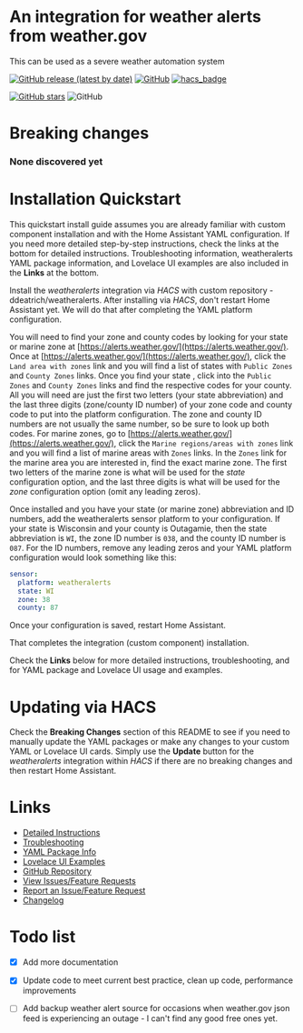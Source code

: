 # An integration for weather alerts from weather.gov
This can be used as a severe weather automation system

[![GitHub release (latest by date)][release-badge]][release-link]  [![GitHub][license-badge]][license-link]  [![hacs_badge][hacs-badge]][hacs-link]

[![GitHub stars][stars-badge]][stars-link]  ![GitHub][maintained-badge]


# Breaking changes

### None discovered yet


# Installation Quickstart

This quickstart install guide assumes you are already familiar with custom component installation and with the Home Assistant YAML configuration. If you need more detailed step-by-step instructions, check the links at the bottom for detailed instructions. Troubleshooting information, weatheralerts YAML package information, and Lovelace UI examples are also included in the **Links** at the bottom.

Install the *weatheralerts* integration via *HACS* with custom repository - ddeatrich/weatheralerts. After installing via *HACS*, don't restart Home Assistant yet. We will do that after completing the YAML platform configuration.

You will need to find your zone and county codes by looking for your state or marine zone at [https://alerts.weather.gov/](https://alerts.weather.gov/). Once at [https://alerts.weather.gov/](https://alerts.weather.gov/), click the `Land area with zones` link and you will find a list of states with `Public Zones` and `County Zones` links. Once you find your state , click into the `Public Zones` and `County Zones` links and find the respective codes for your county. All you will need are just the first two letters (your state abbreviation) and the last three digits (zone/county ID number) of your zone code and county code to put into the platform configuration. The zone and county ID numbers are not usually the same number, so be sure to look up both codes. For marine zones, go to [https://alerts.weather.gov/](https://alerts.weather.gov/), click the `Marine regions/areas with zones` link and you will find a list of marine areas with `Zones` links. In the `Zones` link for the marine area you are interested in, find the exact marine zone. The first two letters of the marine zone is what will be used for the *state* configuration option, and the last three digits is what will be used for the *zone* configuration option (omit any leading zeros). 

Once installed and you have your state (or marine zone) abbreviation and ID numbers, add the weatheralerts sensor platform to your configuration. If your state is Wisconsin and your county is Outagamie, then the state abbreviation is `WI`, the zone ID number is `038`, and the county ID number is `087`. For the ID numbers, remove any leading zeros and your YAML platform configuration would look something like this:
```yaml
sensor:
  platform: weatheralerts
  state: WI
  zone: 38
  county: 87
```
Once your configuration is saved, restart Home Assistant. 

That completes the integration (custom component) installation.

Check the **Links** below for more detailed instructions, troubleshooting, and for YAML package and Lovelace UI usage and examples.


# Updating via HACS

Check the **Breaking Changes** section of this README to see if you need to manually update the YAML packages or make any changes to your custom YAML or Lovelace UI cards. Simply use the **Update** button for the *weatheralerts* integration within *HACS* if there are no breaking changes and then restart Home Assistant. 


# Links

  * [Detailed Instructions](https://github.com/ddeatrich/weatheralerts/blob/master/documentation/DOCUMENTATION.md)
  * [Troubleshooting](https://github.com/ddeatrich/weatheralerts/blob/master/documentation/TROUBLESHOOTING.md)
  * [YAML Package Info](https://github.com/ddeatrich/weatheralerts/blob/master/documentation/YAML_PACKAGES_DOCS.md)
  * [Lovelace UI Examples](https://github.com/ddeatrich/weatheralerts/blob/master/documentation/LOVELACE_EXAMPLES.md)
  * [GitHub Repository](https://github.com/ddeatrich/weatheralerts)
  * [View Issues/Feature Requests](https://github.com/ddeatrich/weatheralerts/issues)
  * [Report an Issue/Feature Request](https://github.com/ddeatrich/weatheralerts/issues/new/choose)
  * [Changelog](https://github.com/ddeatrich/weatheralerts/blob/master/CHANGELOG.md)




# Todo list
- [x] Add more documentation
- [x] Update code to meet current best practice, clean up code, performance improvements
- [ ] Add backup weather alert source for occasions when weather.gov json feed is experiencing an outage - I can't find any good free ones yet.


[release-badge]: https://img.shields.io/github/v/release/custom-components/weatheralerts?style=plastic
[release-link]: https://github.com/ddeatrich0407/weatheralerts
[license-badge]: https://img.shields.io/github/license/custom-components/weatheralerts?style=plastic
[license-link]: https://github.com/ddeatrich0407/weatheralerts/blob/master/LICENSE
[hacs-badge]: https://img.shields.io/badge/HACS-Default-orange.svg?style=plastic
[hacs-link]: https://github.com/hacs/integration
[stars-badge]: https://img.shields.io/github/stars/custom-components/weatheralerts?style=plastic
[stars-link]: https://github.com/ddeatrich0407/weatheralerts/stargazers
[maintained-badge]: https://img.shields.io/badge/maintenance%20status-actively%20developed-brightgreen

